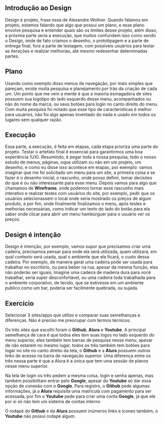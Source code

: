 
## Introdução ao Design

Design é projeto, frase essa de Alexandre Wollner. Quando falamos em projeto, estamos falando que algo que possui um plano, e esse plano envolve pesquisa e entender quais são os limites desse projeto, além disso, a próxima parte seria a execução, que muitos confundem isso como sendo o Design, onde de fato criamos o desenho, o prototipagem e a parte de entrega final, fora a parte de testagem, com possíveis usuários para testar as iterações e realizar melhorias, até mesmo redesenhar determinadas partes.

## Plano 

Usando como exemplo disso menus de navegação, por mais simples que pareçam, existe muita pesquisa e planejamento por trás da criação de cada um. Um ponto que me vem a mente é que a maioria esmagadora de sites possuem sua logotipo do lado esquerdo desse menu, acompanhados ou não do nome da marca,  ou seus botões para login no canto direito do menu. Com muita pesquisa foi notado que esse tipo de características é melhor para usuários, não foi algo apenas inventado do nada e usado em todos os lugares sem qualquer razão.

## Execução

Essa parte, a execução, é feita em etapas, cada etapa prioriza uma parte do projeto. Testar o artefato final é essencial para garantirmos uma boa experiência (UX). Resumindo, é pegar toda a nossa pesquisa, todo o nosso estudo de menus, páginas, oque utilizam ou não em um projeto, um desenho, e como eu disse isso acontece em etapas, por exemplo: vamos imaginar que me foi solicitado um menu para um site, a primeira coisa a se fazer é o desenho inicial, o rascunho, onde posso definir, tomar decisões do que é ou não interessante para esse menu. Depois vamos para algo que chamamos de **Wireframe**, onde podemos tornar esse rascunho mais interativo e realizar testes com usuários do site, por exemplo, pedir que os usuários selecionassem o local onde seria mostrado os preços de algum produto, e por fim, onde finalmente finalizamos o menu, após testes e melhorias necessárias, como indicar um texto do lado do botão para ela saber onde clicar para abrir um menu hambúrguer para o usuário ver os preços.

## Design é intenção

Design é intenção, por exemplo, vamos supor que precisamos criar uma cadeira, precisamos pensar para onde ela será utilizada, quem utilizará, em qual contexto será usada, qual o ambiente que ela ficará, o custo dessa cadeira. Por exemplo, de maneira geral uma cadeira pode ser usada para trabalhar no escritório, ou para beber na rua, apesar da mesma função, elas não poderão ser iguais; Imagine uma cadeira de madeira dura para você trabalhar, seria super desconfortável, ou uma cadeira toda trabalhada para o ambiente corporativo, de tecido, que se estivesse em um ambiente publico como um bar, poderia ser facilmente quebrada, ou sujada.

## Exercício

Selecionar 3 sites/apps que utilizo e comparar suas semelhanças e diferenças. Não é preciso me preocupar com termos técnicos:

Os três sites que escolhi foram o **Github**, **Alura** e **Youtube**. A principal semelhança de cara é que todos eles tem suas logos no lado esquerdo do menu superior, eles também tem barras de pesquisa nesse menu, apesar de não estarem no mesmo lugar, todos os três também tem botões para logar no site no canto direito da tela, o **Github** e a **Alura** possuem outros links de acesso na barra de navegação superior. Uma diferença entre os três nessa parte é que a Alura é a única que tem uma sessão de planos nesse menu superior.

Na tela de login os três pedem a mesma coisa, login e senha apenas, mas também possibilitam entrar pelo **Google**, apesar do **Youtube** só dar essa opção de conexão com o **Google**. Para registro, o **Github** pede algumas informações, já a **Alura** requisita uma matricula com pagamento para ser acessada, por fim o **Youtube** pede para criar uma conta **Google**, já que ele por si só não tem um sistema de contas interno

O rodapé do **Github** e da **Alura** possuem inúmeros links e ícones também, o **Youtube** não possui rodapé algum.